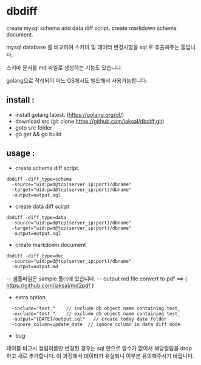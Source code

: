 dbdiff
======

create mysql schema and data diff script.
create markdown schema document.

mysql database 를 비교하여 스키마 및 데이터 변경사항을 sql 로 추출해주는 툴입니다.

스키마 문서를 md 파일로 생성하는 기능도 있습니다.

golang으로 작성되어 어느 OS에서도 빌드해서 사용가능합니다.

install :
-------------

* install golang latest. (https://golang.org/dl/)
* download src (git clone https://github.com/jaksal/dbdiff.git)
* goto src folder 
* go get && go build

usage :
-------------

* create schema diff script

```
dbdiff -diff_type=schema
  -source="uid:pwd@tcp(server_ip:port)/dbname"
  -target="uid:pwd@tcp(server_ip:port)/dbname"  
  -output=output.sql
```

* create data diff scirpt

```
dbdiff -diff_type=data
  -source="uid:pwd@tcp(server_ip:port)/dbname" 
  -target="uid:pwd@tcp(server_ip:port)/dbname" 
  -output=output.sql
```

* create markdown document 

```
dbdiff -diff_type=doc
  -source="uid:pwd@tcp(server_ip:port)/dbname"
  -output=output.md
```
-- 샘플파일은 sample 폴더에 있습니다. 
-- output md file convert to pdf ==> ( https://github.com/jaksal/md2pdf )

* extra option

```
  -include="test_"    // include db object name containing test_  
  -exclude="test_"    // exclude db object name containing test_  
  -output="[DATE]/output.sql"   // create today date folder
  -ignore_column=update_date  // ignore column in data diff mode
```

* bug

테이블 비교시 컬럼이름만 변경된 경우는 sql 만으로 알수가 없어서 해당컬럼을 drop 하고 새로 추가합니다. 
이 과정에서 데이터가 유실되니 이부분 유의해주시기 바랍니다.
